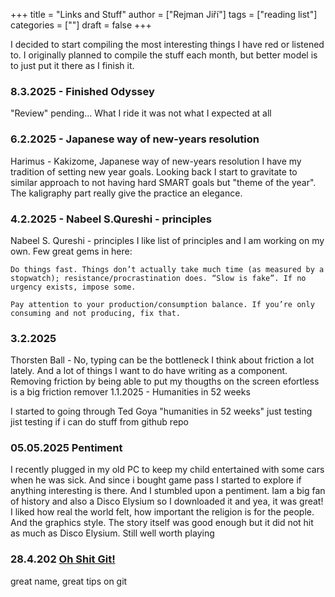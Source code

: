 +++ title = "Links and Stuff" author = ["Rejman Jiří"] tags = ["reading list"] categories = [""] draft = false +++

I decided to start compiling the most interesting things I have red or listened to. I originally planned to compile the stuff each month, but better model is to just put it there as I finish it.
### 8.3.2025 - Finished Odyssey

"Review" pending... What I ride it was not what I expected at all
### 6.2.2025 - Japanese way of new-years resolution

Harimus - Kakizome, Japanese way of new-years resolution I have my tradition of setting new year goals. Looking back I start to gravitate to similar approach to not having hard SMART goals but "theme of the year". The kaligraphy part really give the practice an elegance.
### 4.2.2025 - Nabeel S.Qureshi - principles

Nabeel S. Qureshi - principles I like list of principles and I am working on my own. Few great gems in here:

    Do things fast. Things don’t actually take much time (as measured by a stopwatch); resistance/procrastination does. “Slow is fake”. If no urgency exists, impose some.

    Pay attention to your production/consumption balance. If you’re only consuming and not producing, fix that.

### 3.2.2025

Thorsten Ball - No, typing can be the bottleneck I think about friction a lot lately. And a lot of things I want to do have writing as a component. Removing friction by being able to put my thougths on the screen efortless is a big friction remover
1.1.2025 - Humanities in 52 weeks

I started to going through Ted Goya "humanities in 52 weeks"
just testing
jist testing if i can do stuff from github repo

### 05.05.2025 Pentiment

I recently plugged in my old PC to keep my child entertained with some cars when he was sick. And since i bought game pass I started to explore if anything interesting is there. And I stumbled upon a pentiment. Iam a big fan of history and also a Disco Elysium so I downloaded it and yea, it was great! I liked how real the world felt, how important the religion is for the people. And the graphics style. The story itself was good enough but it did not hit as much as Disco Elysium. Still well worth playing

### 28.4.202 [Oh Shit Git!](https://ohshitgit.com/)

great name, great tips on git
